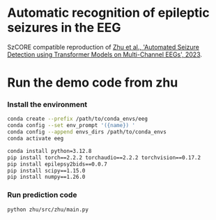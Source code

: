 # Automatic recognition of epileptic seizures in the EEG

SzCORE compatible reproduction of [Zhu et al., 'Automated Seizure Detection using Transformer Models on Multi-Channel EEGs', 2023](https://doi.org/10.1109/BHI58575.2023.10313440).



# Run the demo code from zhu

### Install the environment
``` bash
conda create --prefix /path/to/conda_envs/eeg
conda config --set env_prompt '({name}) '
conda config --append envs_dirs /path/to/conda_envs
conda activate eeg

conda install python=3.12.8
pip install torch==2.2.2 torchaudio==2.2.2 torchvision==0.17.2
pip install epilepsy2bids==0.0.7
pip install scipy==1.15.0
pip install numpy==1.26.0
```
### Run prediction code
``` bash
python zhu/src/zhu/main.py
```



